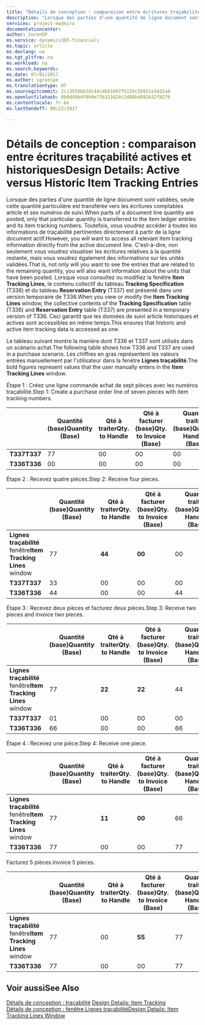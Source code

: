 ```yaml
---
title: "Détails de conception : comparaison entre écritures traçabilité actives et historiques | Microsoft Docs"
description: "Lorsque des parties d'une quantité de ligne document sont validées, seule cette quantité particulière est transférée vers les écritures comptables article et ses numéros de suivi. Toutefois, vous voudrez accéder à toutes les informations de traçabilité pertinentes directement à partir de la ligne document actif. C'est-à-dire, non seulement vous voudrez visualiser les écritures relatives à la quantité restante, mais vous voudrez également des informations sur les unités validées. Lorsque vous consultez ou modifiez la fenêtre **Lignes traçabilité**, le contenu collectif du tableau **Spécification traçabilité** (T336) et du tableau **Ecriture réservation** (T337) est présenté dans une version temporaire de T336. Ceci garantit que les données de suivi article historiques et actives sont accessibles en même temps."
services: project-madeira
documentationcenter: 
author: SorenGP
ms.service: dynamics365-financials
ms.topic: article
ms.devlang: na
ms.tgt_pltfrm: na
ms.workload: na
ms.search.keywords: 
ms.date: 07/01/2017
ms.author: sgroespe
ms.translationtype: HT
ms.sourcegitcommit: 2c13559bb3dc44cdb61697f5135c5b931e34d2a8
ms.openlocfilehash: 0b0d49b4f9b9e77b311628c2d88b4891b32f8276
ms.contentlocale: fr-be
ms.lasthandoff: 09/22/2017

---
```

# <a name="design-details-active-versus-historic-item-tracking-entries"></a><span data-ttu-id="4719a-107">Détails de conception : comparaison entre écritures traçabilité actives et historiques</span><span class="sxs-lookup"><span data-stu-id="4719a-107">Design Details: Active versus Historic Item Tracking Entries</span></span>
<span data-ttu-id="4719a-108">Lorsque des parties d'une quantité de ligne document sont validées, seule cette quantité particulière est transférée vers les écritures comptables article et ses numéros de suivi.</span><span class="sxs-lookup"><span data-stu-id="4719a-108">When parts of a document line quantity are posted, only that particular quantity is transferred to the item ledger entries and its item tracking numbers.</span></span> <span data-ttu-id="4719a-109">Toutefois, vous voudrez accéder à toutes les informations de traçabilité pertinentes directement à partir de la ligne document actif.</span><span class="sxs-lookup"><span data-stu-id="4719a-109">However, you will want to access all relevant item tracking information directly from the active document line.</span></span> <span data-ttu-id="4719a-110">C'est-à-dire, non seulement vous voudrez visualiser les écritures relatives à la quantité restante, mais vous voudrez également des informations sur les unités validées.</span><span class="sxs-lookup"><span data-stu-id="4719a-110">That is, not only will you want to see the entries that are related to the remaining quantity, you will also want information about the units that have been posted.</span></span> <span data-ttu-id="4719a-111">Lorsque vous consultez ou modifiez la fenêtre **Item Tracking Lines**, le contenu collectif du tableau **Tracking Specification** (T336) et du tableau **Reservation Entry** (T337) est présenté dans une version temporaire de T336.</span><span class="sxs-lookup"><span data-stu-id="4719a-111">When you view or modify the **Item Tracking Lines** window, the collective contents of the **Tracking Specification** table (T336) and **Reservation Entry** table (T337) are presented in a temporary version of T336.</span></span> <span data-ttu-id="4719a-112">Ceci garantit que les données de suivi article historiques et actives sont accessibles en même temps.</span><span class="sxs-lookup"><span data-stu-id="4719a-112">This ensures that historic and active item tracking data is accessed as one.</span></span>  

 <span data-ttu-id="4719a-113">Le tableau suivant montre la manière dont T336 et T337 sont utilisés dans un scénario achat.</span><span class="sxs-lookup"><span data-stu-id="4719a-113">The following table shows how T336 and T337 are used in a purchase scenario.</span></span> <span data-ttu-id="4719a-114">Les chiffres en gras représentent les valeurs entrées manuellement par l'utilisateur dans la fenêtre **Lignes traçabilité**.</span><span class="sxs-lookup"><span data-stu-id="4719a-114">The bold figures represent values that the user manually enters in the **Item Tracking Lines** window.</span></span>  

 <span data-ttu-id="4719a-115">Étape 1 : Créez une ligne commande achat de sept pièces avec les numéros traçabilité.</span><span class="sxs-lookup"><span data-stu-id="4719a-115">Step 1: Create a purchase order line of seven pieces with item tracking numbers.</span></span>  

||<span data-ttu-id="4719a-116">**Quantité (base)**</span><span class="sxs-lookup"><span data-stu-id="4719a-116">**Quantity (Base)**</span></span>|<span data-ttu-id="4719a-117">**Qté à traiter**</span><span class="sxs-lookup"><span data-stu-id="4719a-117">**Qty. to Handle**</span></span>|<span data-ttu-id="4719a-118">**Qté à facturer (base)**</span><span class="sxs-lookup"><span data-stu-id="4719a-118">**Qty. to Invoice (Base)**</span></span>|<span data-ttu-id="4719a-119">**Quantité traitée (base)**</span><span class="sxs-lookup"><span data-stu-id="4719a-119">**Quantity Handled (Base)**</span></span>|<span data-ttu-id="4719a-120">**Quantité facturée (base)**</span><span class="sxs-lookup"><span data-stu-id="4719a-120">**Quantity Invoiced (Base)**</span></span>|  
|-|----------------------------------------------|--------------------------------------------|------------------------------------------------------|-------------------------------------------------------|--------------------------------------------------------|  
|<span data-ttu-id="4719a-121">**T337**</span><span class="sxs-lookup"><span data-stu-id="4719a-121">**T337**</span></span>|<span data-ttu-id="4719a-122">7</span><span class="sxs-lookup"><span data-stu-id="4719a-122">7</span></span>|<span data-ttu-id="4719a-123">0</span><span class="sxs-lookup"><span data-stu-id="4719a-123">0</span></span>|<span data-ttu-id="4719a-124">0</span><span class="sxs-lookup"><span data-stu-id="4719a-124">0</span></span>|<span data-ttu-id="4719a-125">0</span><span class="sxs-lookup"><span data-stu-id="4719a-125">0</span></span>|<span data-ttu-id="4719a-126">0</span><span class="sxs-lookup"><span data-stu-id="4719a-126">0</span></span>|  
|<span data-ttu-id="4719a-127">**T336**</span><span class="sxs-lookup"><span data-stu-id="4719a-127">**T336**</span></span>|<span data-ttu-id="4719a-128">0</span><span class="sxs-lookup"><span data-stu-id="4719a-128">0</span></span>|<span data-ttu-id="4719a-129">0</span><span class="sxs-lookup"><span data-stu-id="4719a-129">0</span></span>|<span data-ttu-id="4719a-130">0</span><span class="sxs-lookup"><span data-stu-id="4719a-130">0</span></span>|<span data-ttu-id="4719a-131">0</span><span class="sxs-lookup"><span data-stu-id="4719a-131">0</span></span>|<span data-ttu-id="4719a-132">0</span><span class="sxs-lookup"><span data-stu-id="4719a-132">0</span></span>|  

 <span data-ttu-id="4719a-133">Étape 2 : Recevez quatre pièces.</span><span class="sxs-lookup"><span data-stu-id="4719a-133">Step 2: Receive four pieces.</span></span>  

||<span data-ttu-id="4719a-134">**Quantité (base)**</span><span class="sxs-lookup"><span data-stu-id="4719a-134">**Quantity (Base)**</span></span>|<span data-ttu-id="4719a-135">**Qté à traiter**</span><span class="sxs-lookup"><span data-stu-id="4719a-135">**Qty. to Handle**</span></span>|<span data-ttu-id="4719a-136">**Qté à facturer (base)**</span><span class="sxs-lookup"><span data-stu-id="4719a-136">**Qty. to Invoice (Base)**</span></span>|<span data-ttu-id="4719a-137">**Quantité traitée (base)**</span><span class="sxs-lookup"><span data-stu-id="4719a-137">**Quantity Handled (Base)**</span></span>|<span data-ttu-id="4719a-138">**Quantité facturée (base)**</span><span class="sxs-lookup"><span data-stu-id="4719a-138">**Quantity Invoiced (Base)**</span></span>|  
|-|----------------------------------------------|--------------------------------------------|------------------------------------------------------|-------------------------------------------------------|--------------------------------------------------------|  
|<span data-ttu-id="4719a-139">**Lignes traçabilité** fenêtre</span><span class="sxs-lookup"><span data-stu-id="4719a-139">**Item Tracking Lines** window</span></span>|<span data-ttu-id="4719a-140">7</span><span class="sxs-lookup"><span data-stu-id="4719a-140">7</span></span>|<span data-ttu-id="4719a-141">**4**</span><span class="sxs-lookup"><span data-stu-id="4719a-141">**4**</span></span>|<span data-ttu-id="4719a-142">**0**</span><span class="sxs-lookup"><span data-stu-id="4719a-142">**0**</span></span>|<span data-ttu-id="4719a-143">0</span><span class="sxs-lookup"><span data-stu-id="4719a-143">0</span></span>|<span data-ttu-id="4719a-144">0</span><span class="sxs-lookup"><span data-stu-id="4719a-144">0</span></span>|  
|<span data-ttu-id="4719a-145">**T337**</span><span class="sxs-lookup"><span data-stu-id="4719a-145">**T337**</span></span>|<span data-ttu-id="4719a-146">3</span><span class="sxs-lookup"><span data-stu-id="4719a-146">3</span></span>|<span data-ttu-id="4719a-147">0</span><span class="sxs-lookup"><span data-stu-id="4719a-147">0</span></span>|<span data-ttu-id="4719a-148">0</span><span class="sxs-lookup"><span data-stu-id="4719a-148">0</span></span>|<span data-ttu-id="4719a-149">0</span><span class="sxs-lookup"><span data-stu-id="4719a-149">0</span></span>|<span data-ttu-id="4719a-150">0</span><span class="sxs-lookup"><span data-stu-id="4719a-150">0</span></span>|  
|<span data-ttu-id="4719a-151">**T336**</span><span class="sxs-lookup"><span data-stu-id="4719a-151">**T336**</span></span>|<span data-ttu-id="4719a-152">4</span><span class="sxs-lookup"><span data-stu-id="4719a-152">4</span></span>|<span data-ttu-id="4719a-153">0</span><span class="sxs-lookup"><span data-stu-id="4719a-153">0</span></span>|<span data-ttu-id="4719a-154">0</span><span class="sxs-lookup"><span data-stu-id="4719a-154">0</span></span>|<span data-ttu-id="4719a-155">4</span><span class="sxs-lookup"><span data-stu-id="4719a-155">4</span></span>|<span data-ttu-id="4719a-156">0</span><span class="sxs-lookup"><span data-stu-id="4719a-156">0</span></span>|  

 <span data-ttu-id="4719a-157">Étape 3 : Recevez deux pièces et facturez deux pièces.</span><span class="sxs-lookup"><span data-stu-id="4719a-157">Step 3: Receive two pieces and invoice two pieces.</span></span>  

||<span data-ttu-id="4719a-158">**Quantité (base)**</span><span class="sxs-lookup"><span data-stu-id="4719a-158">**Quantity (Base)**</span></span>|<span data-ttu-id="4719a-159">**Qté à traiter**</span><span class="sxs-lookup"><span data-stu-id="4719a-159">**Qty. to Handle**</span></span>|<span data-ttu-id="4719a-160">**Qté à facturer (base)**</span><span class="sxs-lookup"><span data-stu-id="4719a-160">**Qty. to Invoice (Base)**</span></span>|<span data-ttu-id="4719a-161">**Quantité traitée (base)**</span><span class="sxs-lookup"><span data-stu-id="4719a-161">**Quantity Handled (Base)**</span></span>|<span data-ttu-id="4719a-162">**Quantité facturée (base)**</span><span class="sxs-lookup"><span data-stu-id="4719a-162">**Quantity Invoiced (Base)**</span></span>|  
|-|----------------------------------------------|--------------------------------------------|------------------------------------------------------|-------------------------------------------------------|--------------------------------------------------------|  
|<span data-ttu-id="4719a-163">**Lignes traçabilité** fenêtre</span><span class="sxs-lookup"><span data-stu-id="4719a-163">**Item Tracking Lines** window</span></span>|<span data-ttu-id="4719a-164">7</span><span class="sxs-lookup"><span data-stu-id="4719a-164">7</span></span>|<span data-ttu-id="4719a-165">**2**</span><span class="sxs-lookup"><span data-stu-id="4719a-165">**2**</span></span>|<span data-ttu-id="4719a-166">**2**</span><span class="sxs-lookup"><span data-stu-id="4719a-166">**2**</span></span>|<span data-ttu-id="4719a-167">4</span><span class="sxs-lookup"><span data-stu-id="4719a-167">4</span></span>|<span data-ttu-id="4719a-168">0</span><span class="sxs-lookup"><span data-stu-id="4719a-168">0</span></span>|  
|<span data-ttu-id="4719a-169">**T337**</span><span class="sxs-lookup"><span data-stu-id="4719a-169">**T337**</span></span>|<span data-ttu-id="4719a-170">0</span><span class="sxs-lookup"><span data-stu-id="4719a-170">1</span></span>|<span data-ttu-id="4719a-171">0</span><span class="sxs-lookup"><span data-stu-id="4719a-171">0</span></span>|<span data-ttu-id="4719a-172">0</span><span class="sxs-lookup"><span data-stu-id="4719a-172">0</span></span>|<span data-ttu-id="4719a-173">0</span><span class="sxs-lookup"><span data-stu-id="4719a-173">0</span></span>|<span data-ttu-id="4719a-174">0</span><span class="sxs-lookup"><span data-stu-id="4719a-174">0</span></span>|  
|<span data-ttu-id="4719a-175">**T336**</span><span class="sxs-lookup"><span data-stu-id="4719a-175">**T336**</span></span>|<span data-ttu-id="4719a-176">6</span><span class="sxs-lookup"><span data-stu-id="4719a-176">6</span></span>|<span data-ttu-id="4719a-177">0</span><span class="sxs-lookup"><span data-stu-id="4719a-177">0</span></span>|<span data-ttu-id="4719a-178">0</span><span class="sxs-lookup"><span data-stu-id="4719a-178">0</span></span>|<span data-ttu-id="4719a-179">6</span><span class="sxs-lookup"><span data-stu-id="4719a-179">6</span></span>|<span data-ttu-id="4719a-180">2</span><span class="sxs-lookup"><span data-stu-id="4719a-180">2</span></span>|  

 <span data-ttu-id="4719a-181">Étape 4 : Recevez une pièce.</span><span class="sxs-lookup"><span data-stu-id="4719a-181">Step 4: Receive one piece.</span></span>  

||<span data-ttu-id="4719a-182">**Quantité (base)**</span><span class="sxs-lookup"><span data-stu-id="4719a-182">**Quantity (Base)**</span></span>|<span data-ttu-id="4719a-183">**Qté à traiter**</span><span class="sxs-lookup"><span data-stu-id="4719a-183">**Qty. to Handle**</span></span>|<span data-ttu-id="4719a-184">**Qté à facturer (base)**</span><span class="sxs-lookup"><span data-stu-id="4719a-184">**Qty. to Invoice (Base)**</span></span>|<span data-ttu-id="4719a-185">**Quantité traitée (base)**</span><span class="sxs-lookup"><span data-stu-id="4719a-185">**Quantity Handled (Base)**</span></span>|<span data-ttu-id="4719a-186">**Quantité facturée (base)**</span><span class="sxs-lookup"><span data-stu-id="4719a-186">**Quantity Invoiced (Base)**</span></span>|  
|-|----------------------------------------------|--------------------------------------------|------------------------------------------------------|-------------------------------------------------------|--------------------------------------------------------|  
|<span data-ttu-id="4719a-187">**Lignes traçabilité** fenêtre</span><span class="sxs-lookup"><span data-stu-id="4719a-187">**Item Tracking Lines** window</span></span>|<span data-ttu-id="4719a-188">7</span><span class="sxs-lookup"><span data-stu-id="4719a-188">7</span></span>|<span data-ttu-id="4719a-189">**1**</span><span class="sxs-lookup"><span data-stu-id="4719a-189">**1**</span></span>|<span data-ttu-id="4719a-190">**0**</span><span class="sxs-lookup"><span data-stu-id="4719a-190">**0**</span></span>|<span data-ttu-id="4719a-191">6</span><span class="sxs-lookup"><span data-stu-id="4719a-191">6</span></span>|<span data-ttu-id="4719a-192">2</span><span class="sxs-lookup"><span data-stu-id="4719a-192">2</span></span>|  
|<span data-ttu-id="4719a-193">**T336**</span><span class="sxs-lookup"><span data-stu-id="4719a-193">**T336**</span></span>|<span data-ttu-id="4719a-194">7</span><span class="sxs-lookup"><span data-stu-id="4719a-194">7</span></span>|<span data-ttu-id="4719a-195">0</span><span class="sxs-lookup"><span data-stu-id="4719a-195">0</span></span>|<span data-ttu-id="4719a-196">0</span><span class="sxs-lookup"><span data-stu-id="4719a-196">0</span></span>|<span data-ttu-id="4719a-197">7</span><span class="sxs-lookup"><span data-stu-id="4719a-197">7</span></span>|<span data-ttu-id="4719a-198">2</span><span class="sxs-lookup"><span data-stu-id="4719a-198">2</span></span>|  

 <span data-ttu-id="4719a-199">Facturez 5 pièces.</span><span class="sxs-lookup"><span data-stu-id="4719a-199">Invoice 5 pieces.</span></span>  

||<span data-ttu-id="4719a-200">**Quantité (base)**</span><span class="sxs-lookup"><span data-stu-id="4719a-200">**Quantity (Base)**</span></span>|<span data-ttu-id="4719a-201">**Qté à traiter**</span><span class="sxs-lookup"><span data-stu-id="4719a-201">**Qty. to Handle**</span></span>|<span data-ttu-id="4719a-202">**Qté à facturer (base)**</span><span class="sxs-lookup"><span data-stu-id="4719a-202">**Qty. to Invoice (Base)**</span></span>|<span data-ttu-id="4719a-203">**Quantité traitée (base)**</span><span class="sxs-lookup"><span data-stu-id="4719a-203">**Quantity Handled (Base)**</span></span>|<span data-ttu-id="4719a-204">**Quantité facturée (base)**</span><span class="sxs-lookup"><span data-stu-id="4719a-204">**Quantity Invoiced (Base)**</span></span>|  
|-|----------------------------------------------|--------------------------------------------|------------------------------------------------------|-------------------------------------------------------|--------------------------------------------------------|  
|<span data-ttu-id="4719a-205">**Lignes traçabilité** fenêtre</span><span class="sxs-lookup"><span data-stu-id="4719a-205">**Item Tracking Lines** window</span></span>|<span data-ttu-id="4719a-206">7</span><span class="sxs-lookup"><span data-stu-id="4719a-206">7</span></span>|<span data-ttu-id="4719a-207">0</span><span class="sxs-lookup"><span data-stu-id="4719a-207">0</span></span>|<span data-ttu-id="4719a-208">**5**</span><span class="sxs-lookup"><span data-stu-id="4719a-208">**5**</span></span>|<span data-ttu-id="4719a-209">7</span><span class="sxs-lookup"><span data-stu-id="4719a-209">7</span></span>|<span data-ttu-id="4719a-210">2</span><span class="sxs-lookup"><span data-stu-id="4719a-210">2</span></span>|  
|<span data-ttu-id="4719a-211">**T336**</span><span class="sxs-lookup"><span data-stu-id="4719a-211">**T336**</span></span>|<span data-ttu-id="4719a-212">7</span><span class="sxs-lookup"><span data-stu-id="4719a-212">7</span></span>|<span data-ttu-id="4719a-213">0</span><span class="sxs-lookup"><span data-stu-id="4719a-213">0</span></span>|<span data-ttu-id="4719a-214">0</span><span class="sxs-lookup"><span data-stu-id="4719a-214">0</span></span>|<span data-ttu-id="4719a-215">7</span><span class="sxs-lookup"><span data-stu-id="4719a-215">7</span></span>|<span data-ttu-id="4719a-216">7</span><span class="sxs-lookup"><span data-stu-id="4719a-216">7</span></span>|  

## <a name="see-also"></a><span data-ttu-id="4719a-217">Voir aussi</span><span class="sxs-lookup"><span data-stu-id="4719a-217">See Also</span></span>  
 <span data-ttu-id="4719a-218">[Détails de conception : traçabilité](design-details-item-tracking.md) </span><span class="sxs-lookup"><span data-stu-id="4719a-218">[Design Details: Item Tracking](design-details-item-tracking.md) </span></span>  
 [<span data-ttu-id="4719a-219">Détails de conception : fenêtre Lignes traçabilité</span><span class="sxs-lookup"><span data-stu-id="4719a-219">Design Details: Item Tracking Lines Window</span></span>](design-details-item-tracking-lines-window.md)

